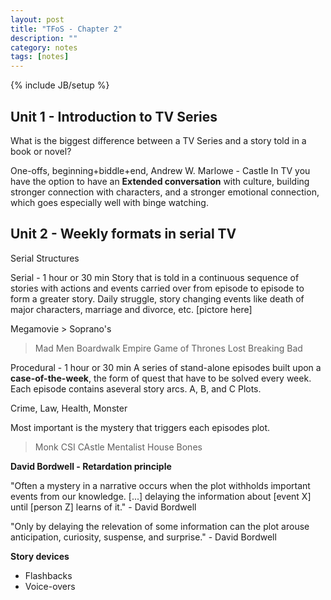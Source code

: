 ```yaml
---
layout: post
title: "TFoS - Chapter 2"
description: ""
category: notes
tags: [notes]
---
```

{% include JB/setup %}

## Unit 1 - Introduction to TV Series
What is the biggest difference between a TV Series and a story told in a book or novel?

One-offs, beginning+biddle+end,
Andrew W. Marlowe - Castle
In TV you have the option to have an **Extended conversation** with culture, building stronger connection with characters, and a stronger emotional connection, which goes especially well with binge watching. 

## Unit 2 - Weekly formats in serial TV

Serial Structures

Serial - 1 hour or 30 min
Story that is told in a continuous sequence of stories with actions and events carried over from episode to episode to form a greater story. Daily struggle, story changing events like death of major characters, marriage and divorce, etc.
[pictore here]

Megamovie > Soprano's
> Mad Men
> Boardwalk Empire
> Game of Thrones
> Lost
> Breaking Bad

Procedural - 1 hour or 30 min
A series of stand-alone episodes built upon a **case-of-the-week**, the form of quest that have to be solved every week. Each episode contains aseveral story arcs. A, B, and C Plots.

Crime, Law, Health, Monster

Most important is the mystery that triggers each episodes plot.

> Monk
> CSI
> CAstle
> Mentalist
> House
> Bones

**David Bordwell - Retardation principle**

"Often a mystery in a narrative occurs when the plot withholds important events from our knowledge. [...] delaying the information about [event X] until [person Z] learns of it." - David Bordwell

"Only by delaying the relevation of some information can the plot arouse anticipation, curiosity, suspense, and surprise." - David Bordwell

**Story devices**
- Flashbacks
- Voice-overs